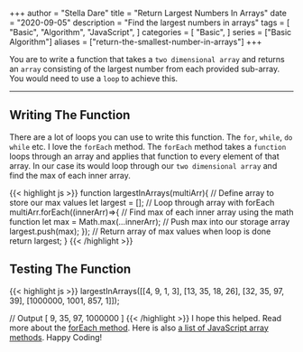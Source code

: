 +++
author = "Stella Dare"
title = "Return Largest Numbers In Arrays"
date = "2020-09-05"
description = "Find the largest numbers in  arrays"
tags = [
    "Basic",
    "Algorithm",
    "JavaScript",
]
categories = [
    "Basic",
]
series = ["Basic Algorithm"]
aliases = ["return-the-smallest-number-in-arrays"]
+++

You are to write a function that takes a `two dimensional array` and returns an `array` consisting of the largest  number from each provided sub-array. You would need to use a `loop` to achieve this.
<!--more-->

---
## Writing The Function
There are a lot of loops you can use to write this function. The `for`, `while`, `do while` etc. I love the `forEach` method. The `forEach` method takes a `function` loops through an array and applies that function to every element of that array. In our case its would loop through our `two dimensional array` and find the max of each inner array.

{{< highlight js >}}
function largestInArrays(multiArr){
    // Define array to store our max values
    let largest = [];
    // Loop through array with forEach
    multiArr.forEach((innerArr)=>{
        // Find max of each inner array using the math function
        let max = Math.max(...innerArr);
        // Push max into our storage array
        largest.push(max);
    });
    // Return array of max values when loop is done
    return largest;
}
{{< /highlight >}}

## Testing The Function
{{< highlight js >}}
largestInArrays([[4, 9, 1, 3], [13, 35, 18, 26], [32, 35, 97, 39], [1000000, 1001, 857, 1]]);

// Output
[ 9, 35, 97, 1000000 ]
{{< /highlight >}}
I hope this helped. Read more about the [forEach method](https://developer.mozilla.org/en-US/docs/Web/JavaScript/Reference/Global_Objects/Array/forEach). Here is also [a list of JavaScript array methods](https://www.w3schools.com/jsref/jsref_obj_array.asp). Happy Coding!